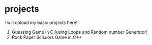 # projects
I will upload my basic projects here!
1. Guessing Game in C [using Loops and Random number Generator]
2. Rock Paper Scissors Game in C++
